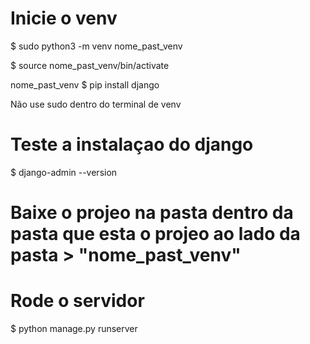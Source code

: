 <h1>Inicie o venv</h1>
<p>$ sudo python3 -m venv nome_past_venv </p>
<p>$ source nome_past_venv/bin/activate</p>
<p>nome_past_venv $ pip install django </p>
<p>Não use sudo dentro do terminal de venv</p>

<h1>Teste a instalaçao do django</h1>
$ django-admin --version

<h1>Baixe o projeo na pasta dentro da pasta que esta o projeo ao lado da pasta > "nome_past_venv"</h1> 

<h1>Rode o servidor </h1>
$ python manage.py runserver

